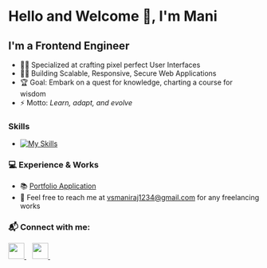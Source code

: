 # Hello and Welcome 👋, I'm Mani

## I'm a Frontend Engineer

- 👨‍🏫 Specialized at crafting pixel perfect User Interfaces
- 👨‍💻 Building Scalable, Responsive, Secure Web Applications
- 🏆 Goal: Embark on a quest for knowledge, charting a course for wisdom
- ⚡ Motto: _Learn, adapt, and evolve_

### Skills
  - [![My Skills](https://skillicons.dev/icons?i=html,css,js,ts,react,next,mui,tailwind)](https://skillicons.dev)

### 💻 Experience & Works

  - 📚 [Portfolio Application](https://portfolio-mani-raj-velrajan.vercel.app/)
  - 📧 Feel free to reach me at [vsmaniraj1234@gmail.com](vsmaniraj1234@gmail.com) for any freelancing works
    
### 📬 Connect with me:
                  
<p align="left">
    <a href="https://www.github.com/maniraj-v" target="_blank" rel="noreferrer">
        <picture>
            <source media="(prefers-color-scheme: dark)" srcset="https://raw.githubusercontent.com/danielcranney/readme-generator/main/public/icons/socials/github-dark.svg" />
            <source media="(prefers-color-scheme: light)" srcset="https://raw.githubusercontent.com/danielcranney/readme-generator/main/public/icons/socials/github.svg" />
            <img src="https://raw.githubusercontent.com/danielcranney/readme-generator/main/public/icons/socials/github.svg" width="32" height="32" />
        </picture>
    </a>&nbsp;&nbsp;
    <a href="https://www.www.linkedin.com/in/mani-raj-velrajan" target="_blank" rel="noreferrer">
        <picture>
            <source media="(prefers-color-scheme: dark)" srcset="https://raw.githubusercontent.com/danielcranney/readme-generator/main/public/icons/socials/linkedin-dark.svg" />
            <source media="(prefers-color-scheme: light)" srcset="https://raw.githubusercontent.com/danielcranney/readme-generator/main/public/icons/socials/linkedin.svg" />
            <img src="https://raw.githubusercontent.com/danielcranney/readme-generator/main/public/icons/socials/linkedin.svg" width="32" height="32" />
        </picture>
    </a>&nbsp;&nbsp;
  </p>
